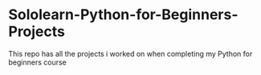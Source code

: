 # Sololearn-Python-for-Beginners-Projects
This repo has all the projects i worked on when completing my Python for beginners course
